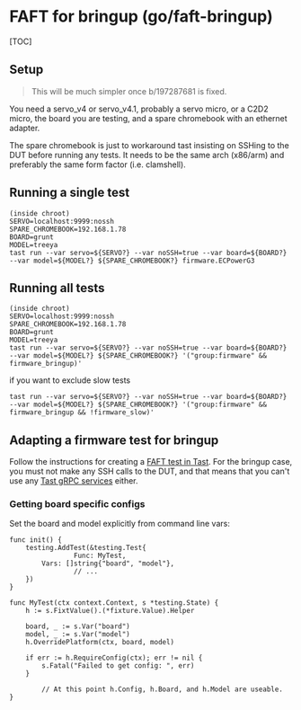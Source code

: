 # FAFT for bringup (go/faft-bringup)

[TOC]

## Setup

> This will be much simpler once b/197287681 is fixed.

You need a servo_v4 or servo_v4.1, probably a servo micro, or a C2D2 micro, the board you are testing, and a spare chromebook with an ethernet adapter.

The spare chromebook is just to workaround tast insisting on SSHing to the DUT before running any tests. It needs to be the same arch (x86/arm)
and preferably the same form factor (i.e. clamshell).

## Running a single test
```
(inside chroot)
SERVO=localhost:9999:nossh
SPARE_CHROMEBOOK=192.168.1.78
BOARD=grunt
MODEL=treeya
tast run --var servo=${SERVO?} --var noSSH=true --var board=${BOARD?} --var model=${MODEL?} ${SPARE_CHROMEBOOK?} firmware.ECPowerG3
```

## Running all tests

```
(inside chroot)
SERVO=localhost:9999:nossh
SPARE_CHROMEBOOK=192.168.1.78
BOARD=grunt
MODEL=treeya
tast run --var servo=${SERVO?} --var noSSH=true --var board=${BOARD?} --var model=${MODEL?} ${SPARE_CHROMEBOOK?} '("group:firmware" && firmware_bringup)'
```

if you want to exclude slow tests

```
tast run --var servo=${SERVO?} --var noSSH=true --var board=${BOARD?} --var model=${MODEL?} ${SPARE_CHROMEBOOK?} '("group:firmware" && firmware_bringup && !firmware_slow)'
```

## Adapting a firmware test for bringup

Follow the instructions for creating a [FAFT test in Tast](codelab/README.md). For the bringup case,
you must not make any SSH calls to the DUT, and that means that you can't use any
[Tast gRPC services](https://chromium.googlesource.com/chromiumos/platform/tast/+/HEAD/docs/writing_tests.md#calling-grpc-services) either.

### Getting board specific configs

Set the board and model explicitly from command line vars:

```
func init() {
	testing.AddTest(&testing.Test{
                Func: MyTest,
		Vars: []string{"board", "model"},
                // ...
	})
}

func MyTest(ctx context.Context, s *testing.State) {
	h := s.FixtValue().(*fixture.Value).Helper

	board, _ := s.Var("board")
	model, _ := s.Var("model")
	h.OverridePlatform(ctx, board, model)

	if err := h.RequireConfig(ctx); err != nil {
		s.Fatal("Failed to get config: ", err)
	}

        // At this point h.Config, h.Board, and h.Model are useable.
}
```
